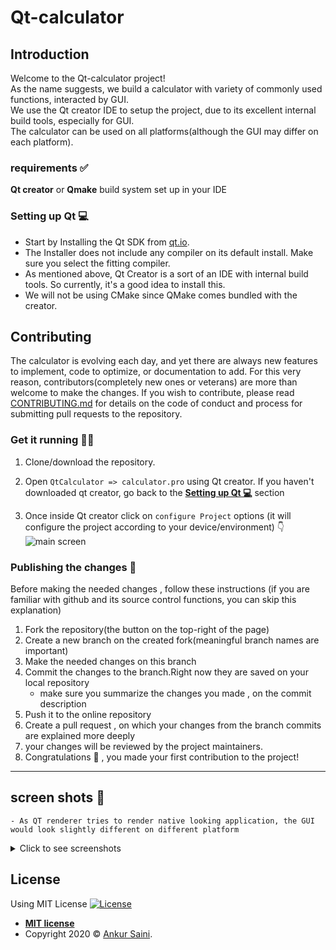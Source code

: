 # Qt-calculator
## Introduction
Welcome to the Qt-calculator project!</br>
As the name suggests, we build a calculator with variety of commonly used functions, interacted by GUI.</br>
We use the Qt creator IDE to setup the project, due to its excellent internal build tools, especially for GUI. </br>
The calculator can be used on all platforms(although the GUI may differ on each platform).</br>



### requirements ✅
**Qt creator** or **Qmake** build system set up in your IDE

### Setting up Qt 💻
* Start by Installing the Qt SDK from [qt.io](https://www.qt.io/download).
* The Installer does not include any compiler on its default install. Make sure you select the fitting compiler.
* As mentioned above, Qt Creator is a sort of an IDE with internal build tools. So currently, it's a good idea to install this.
* We will not be using CMake since QMake comes bundled with the creator. 

## Contributing

The calculator is evolving each day, and yet there are always new features to implement, code to optimize, or documentation to add.
For this very reason, contributors(completely new ones or veterans) are more than welcome to make the changes.
If you wish to contribute, please read [CONTRIBUTING.md](https://github.com/Arsenic-ATG/Qt-calculator/blob/master/CONTRIBUTING.md) for details on the code of conduct and process for submitting pull requests to the repository.

### Get it running 🏃‍♂️
1. Clone/download the repository.

1. Open ```QtCalculator => calculator.pro``` using Qt creator. If you haven't downloaded qt creator, go back to the [**Setting up Qt 💻**](#setting-up-qt-) section

1. Once inside Qt creator click on ```configure Project``` options (it will configure the project according to your device/environment) 👇
![main screen](https://github.com/Arsenic-ATG/Qt-calculator/blob/master/screenshots/instructions.png)

### Publishing the changes 🔧
Before making the needed changes , follow these instructions (if you are familiar with github and its source control functions, you can skip this explanation)
1. Fork the repository(the button on the top-right of the page)
1. Create a new branch on the created fork(meaningful branch names are important)
1. Make the needed changes on this branch
1. Commit the changes to the branch.Right now they are saved on your local repository
    - make sure you summarize the changes you made , on the commit description
1. Push it to the online repository
1. Create a pull request , on which your changes from the branch commits are explained more deeply
1. your changes will be reviewed by the project maintainers.
1. Congratulations 🎉 , you made your first contribution to the project!



---
## screen shots 📸

```
- As QT renderer tries to render native looking application, the GUI would look slightly different on different platform
```

<details>
<summary>Click to see screenshots</summary>
<br>
    
![light mode screenshot](https://user-images.githubusercontent.com/94454456/228864882-e7d9558a-facc-4e7d-a48a-4c5c1f2912af.png)

![dark mode screenshot](https://user-images.githubusercontent.com/94454456/228865275-a596d267-f213-4a11-8d17-0c17a3bfcc73.png)

</details>


## License
Using MIT License
[![License](http://img.shields.io/:license-mit-blue.svg?style=flat-square)](http://badges.mit-license.org)

- **[MIT license](http://opensource.org/licenses/mit-license.php)**
- Copyright 2020 © <a href="https://github.com/Arsenic-ATG" target="_blank">Ankur Saini</a>.
